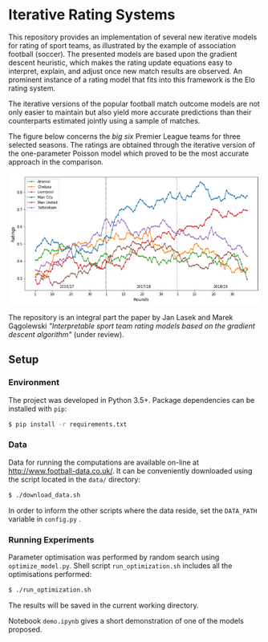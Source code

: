 # Iterative Rating Systems

This repository provides an implementation of several new iterative models for rating of sport teams, as illustrated by the example of association football (soccer). The presented models are based upon the gradient descent heuristic, which makes the rating update equations easy to interpret, explain, and adjust once new match results are observed. An prominent instance of a rating model that fits into this framework is the Elo rating system.

The iterative versions of the popular football match outcome models are not only easier to maintain but also yield more accurate predictions than their counterparts estimated jointly using a sample of matches.

The figure below concerns the *big six* Premier League teams for three selected seasons. The ratings are obtained through the iterative version of the one-parameter Poisson model which proved to be the most accurate approach in the comparison.

![big six](https://github.com/janekl/iterative-rating-systems/blob/master/big_six_ratings.png?raw=true)

The repository is an integral part the paper by Jan Lasek and Marek Gągolewski *"Interpretable sport team rating models based on the gradient descent algorithm"* (under review).

## Setup

### Environment

The project was developed in Python 3.5+. Package dependencies can be installed with `pip`:

```bash
$ pip install -r requirements.txt
```

### Data

Data for running the computations are available on-line at http://www.football-data.co.uk/. It can be conveniently downloaded using the script located in the `data/` directory:

```bash
$ ./download_data.sh
```

In order to inform the other scripts where the data reside, set the  `DATA_PATH` variable in `config.py` .

### Running Experiments

Parameter optimisation was performed by random search using `optimize_model.py`. Shell script `run_optimization.sh` includes all the optimisations performed:

```bash
$ ./run_optimization.sh
```

The results will be saved in the current working directory.

Notebook `demo.ipynb` gives a short demonstration of one of the models proposed.
